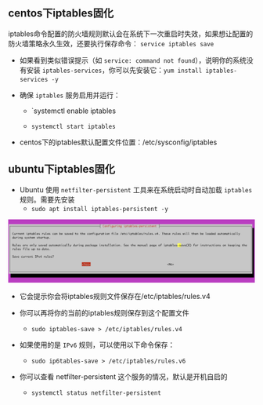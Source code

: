 
## centos下iptables固化

iptables命令配置的防火墙规则默认会在系统下一次重启时失效，如果想让配置的防火墙策略永久生效，还要执行保存命令： `service iptables save`

- 如果看到类似错误提示（如 `service: command not found`），说明你的系统没有安装 `iptables-services`，你可以先安装它：`yum install iptables-services -y`

- 确保 `iptables` 服务启用并运行：

	- `systemctl enable iptables
	
	- `systemctl start iptables`

- centos下的iptables默认配置文件位置：/etc/sysconfig/iptables


## ubuntu下iptables固化

- Ubuntu 使用 `netfilter-persistent` 工具来在系统启动时自动加载 `iptables` 规则。需要先安装
	- `sudo apt install iptables-persistent -y`

![](assets/Pasted%20image%2020250122185719.png)
- 它会提示你会将iptables规则文件保存在/etc/iptables/rules.v4

- 你可以再将你的当前的iptables规则保存到这个配置文件
	- `sudo iptables-save > /etc/iptables/rules.v4`
- 如果使用的是 `IPv6` 规则，可以使用以下命令保存：
	- `sudo ip6tables-save > /etc/iptables/rules.v6`
- 你可以查看 netfilter-persistent 这个服务的情况，默认是开机自启的
	- `systemctl status netfilter-persistent`